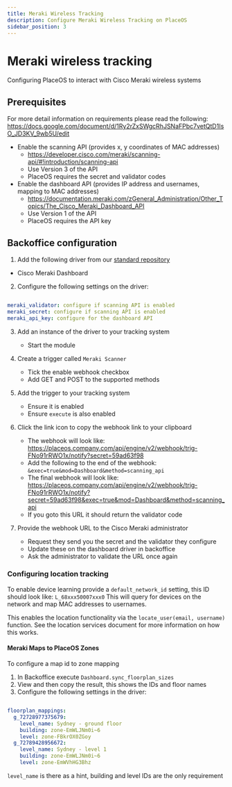 ```yaml
---
title: Meraki Wireless Tracking
description: Configure Meraki Wireless Tracking on PlaceOS
sidebar_position: 3
---
```


# Meraki wireless tracking

Configuring PlaceOS to interact with Cisco Meraki wireless systems


## Prerequisites

For more detail information on requirements please read the following:
https://docs.google.com/document/d/1Ry2rZxSWgcRhJSNaFPbc7vetQtD1IsO_JD3KV_9wb5U/edit

* Enable the scanning API (provides x, y coordinates of MAC addresses)
  * https://developer.cisco.com/meraki/scanning-api/#!introduction/scanning-api
  * Use Version 3 of the API
  * PlaceOS requires the secret and validator codes
* Enable the dashboard API (provides IP address and usernames, mapping to MAC addresses)
  * https://documentation.meraki.com/zGeneral_Administration/Other_Topics/The_Cisco_Meraki_Dashboard_API
  * Use Version 1 of the API
  * PlaceOS requires the API key


## Backoffice configuration

1. Add the following driver from our [standard repository](https://github.com/PlaceOS/drivers)

* Cisco Meraki Dashboard

2. Configure the following settings on the driver:

```yaml

meraki_validator: configure if scanning API is enabled
meraki_secret: configure if scanning API is enabled
meraki_api_key: configure for the dashboard API

```

3. Add an instance of the driver to your tracking system
   * Start the module

4. Create a trigger called `Meraki Scanner`
   * Tick the enable webhook checkbox
   * Add GET and POST to the supported methods

5. Add the trigger to your tracking system
   * Ensure it is enabled
   * Ensure `execute` is also enabled

6. Click the link icon to copy the webhook link to your clipboard
   * The webhook will look like: https://placeos.company.com/api/engine/v2/webhook/trig-FNo91rRWO1x/notify?secret=59ad63f98
   * Add the following to the end of the webhook: `&exec=true&mod=Dashboard&method=scanning_api`
   * The final webhook will look like: https://placeos.company.com/api/engine/v2/webhook/trig-FNo91rRWO1x/notify?secret=59ad63f98&exec=true&mod=Dashboard&method=scanning_api
   * If you goto this URL it should return the validator code

7. Provide the webhook URL to the Cisco Meraki administrator
   * Request they send you the secret and the validator they configure
   * Update these on the dashboard driver in backoffice
   * Ask the administrator to validate the URL once again


### Configuring location tracking

To enable device learning provide a `default_network_id` setting, this ID should look like: `L_68xxx50007xxx0`
This will query for devices on the network and map MAC addresses to usernames.

This enables the location functionality via the `locate_user(email, username)` function.
See the location services document for more information on how this works.


#### Meraki Maps to PlaceOS Zones

To configure a map id to zone mapping

1. In Backoffice execute `Dashboard.sync_floorplan_sizes`
2. View and then copy the result, this shows the IDs and floor names
3. Configure the following settings in the driver:

```yaml

floorplan_mappings:
  g_72728977375679:
    level_name: Sydney - ground floor
    building: zone-EmWLJNm0i~6
    level: zone-FBkrOX0ZGoy
  g_72789428956672:
    level_name: Sydney - level 1
    building: zone-EmWLJNm0i~6
    level: zone-EmWVhHG3Bhz

```

`level_name` is there as a hint, building and level IDs are the only requirement